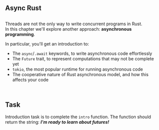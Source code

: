 ## Async Rust
##
Threads are not the only way to write concurrent programs in Rust.\
In this chapter we'll explore another approach: **asynchronous programming**.

In particular, you'll get an introduction to:

- The `async`/`.await` keywords, to write asynchronous code effortlessly
- The `Future` trait, to represent computations that may not be complete yet
- `tokio`, the most popular runtime for running asynchronous code
- The cooperative nature of Rust asynchronous model, and how this affects your code

<br/>

## Task
Introduction task is to complete the `intro` function.
The function should return the string: ***I'm ready to learn about futures!***
